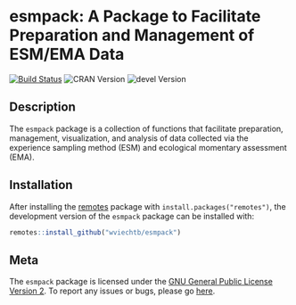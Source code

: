 esmpack: A Package to Facilitate Preparation and Management of ESM/EMA Data
===========================================================================

[![Build Status](https://travis-ci.org/wviechtb/esmpack.svg?branch=master)](https://travis-ci.org/wviechtb/esmpack)
![CRAN Version](https://www.r-pkg.org/badges/version/esmpack)
![devel Version](https://img.shields.io/badge/devel-0.1--5-brightgreen.svg)

## Description

The `esmpack` package is a collection of functions that facilitate preparation, management, visualization, and analysis of data collected via the experience sampling method (ESM) and ecological momentary assessment (EMA).

## Installation

After installing the [remotes](https://cran.r-project.org/package=remotes) package with ```install.packages("remotes")```, the development version of the `esmpack` package can be installed with:
```r
remotes::install_github("wviechtb/esmpack")
```

## Meta

The `esmpack` package is licensed under the [GNU General Public License Version 2](https://www.gnu.org/licenses/old-licenses/gpl-2.0.txt). To report any issues or bugs, please go [here](https://github.com/wviechtb/esmpack/issues).
